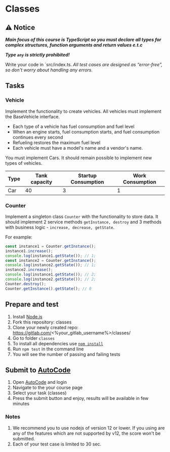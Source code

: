 # Classes

## ⚠ Notice
***Main focus of this course is TypeScript so you must declare all types for complex structures, function arguments and return values e.t.c***

***Type `any` is strictly prohibited!***

Write your code in `src/index.ts.
*All test cases are designed as “error-free”, so don't worry about handling any errors.*

## Tasks

### Vehicle
Implement the functionality to create vehicles. All vehicles must implement the BaseVehicle interface.
- Each type of a vehicle has fuel consumption and fuel level
- When an engine starts, fuel consumption starts, and fuel consumption continues every second
- Refueling restores the maximum fuel level
- Each vehicle must have a model's name and a vendor's name.

You must implement Cars.
It should remain possible to implement new types of vehicles.

| Type  | Tank capacity | Startup Consumption | Work Consumption |
| ----- | ------------- | ------------------- | ---------------- |
| Car   | 40            | 3                   | 1                |

### Counter
Implement a singleton class `Counter` with the functionality to store data.
It should implement 2 service methods `getInstance, destroy` 
and 3 methods with business logic - `increase, decrease, getState`.

For example:
```typescript
const instance1 = Counter.getInstance();
instance1.increase();
console.log(instance1.getState()); // 1;
const instance2 = Counter.getInstance();
console.log(instance2.getState()); // 1;
instance2.increase();
console.log(instance1.getState()); // 2;
console.log(instance2.getState()); // 2;
Counter.destroy();
Counter.getInstance().getState(); // 0
```

## Prepare and test
1. Install [Node.js](https://nodejs.org/en/download/)   
2. Fork this repository: classes
3. Clone your newly created repo: https://gitlab.com/<%your_gitlab_username%>/classes/  
4. Go to folder `classes`  
5. To install all dependencies use [`npm install`](https://docs.npmjs.com/cli/install)  
6. Run `npm test` in the command line  
7. You will see the number of passing and failing tests

## Submit to [AutoCode](https://autocode.lab.epam.com/)
1. Open [AutoCode](https://autocode.lab.epam.com/) and login
2. Navigate to the your course page
3. Select your task (classes)
4. Press the submit button and enjoy, results will be available in few minutes

### Notes
1. We recommend you to use nodejs of version 12 or lower. If you using are any of the features which are not supported by v12, the score won't be submitted.
2. Each of your test case is limited to 30 sec.
